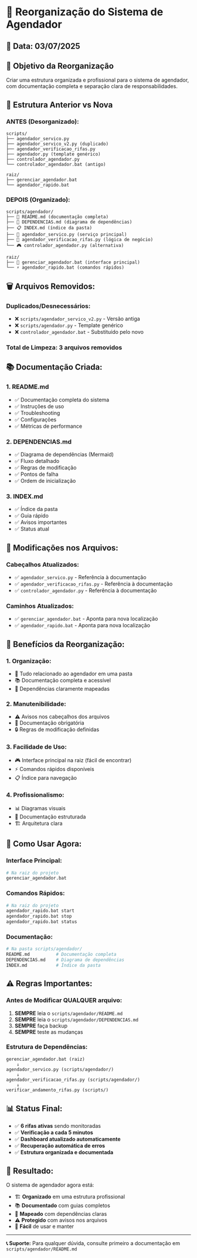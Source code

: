 # 🔄 Reorganização do Sistema de Agendador

## 📅 **Data:** 03/07/2025

## 🎯 **Objetivo da Reorganização**

Criar uma estrutura organizada e profissional para o sistema de agendador, com documentação completa e separação clara de responsabilidades.

## 📁 **Estrutura Anterior vs Nova**

### **ANTES (Desorganizado):**
```
scripts/
├── agendador_servico.py
├── agendador_servico_v2.py (duplicado)
├── agendador_verificacao_rifas.py
├── agendador.py (template genérico)
├── controlador_agendador.py
└── controlador_agendador.bat (antigo)

raiz/
├── gerenciar_agendador.bat
└── agendador_rapido.bat
```

### **DEPOIS (Organizado):**
```
scripts/agendador/
├── 📖 README.md (documentação completa)
├── 🔗 DEPENDENCIAS.md (diagrama de dependências)
├── 📋 INDEX.md (índice da pasta)
├── 🔧 agendador_servico.py (serviço principal)
├── 🧠 agendador_verificacao_rifas.py (lógica de negócio)
└── 🎮 controlador_agendador.py (alternativa)

raiz/
├── 🎯 gerenciar_agendador.bat (interface principal)
└── ⚡ agendador_rapido.bat (comandos rápidos)
```

## 🗑️ **Arquivos Removidos:**

### **Duplicados/Desnecessários:**
- ❌ `scripts/agendador_servico_v2.py` - Versão antiga
- ❌ `scripts/agendador.py` - Template genérico
- ❌ `controlador_agendador.bat` - Substituído pelo novo

### **Total de Limpeza:** 3 arquivos removidos

## 📚 **Documentação Criada:**

### **1. README.md**
- ✅ Documentação completa do sistema
- ✅ Instruções de uso
- ✅ Troubleshooting
- ✅ Configurações
- ✅ Métricas de performance

### **2. DEPENDENCIAS.md**
- ✅ Diagrama de dependências (Mermaid)
- ✅ Fluxo detalhado
- ✅ Regras de modificação
- ✅ Pontos de falha
- ✅ Ordem de inicialização

### **3. INDEX.md**
- ✅ Índice da pasta
- ✅ Guia rápido
- ✅ Avisos importantes
- ✅ Status atual

## 🔧 **Modificações nos Arquivos:**

### **Cabeçalhos Atualizados:**
- ✅ `agendador_servico.py` - Referência à documentação
- ✅ `agendador_verificacao_rifas.py` - Referência à documentação
- ✅ `controlador_agendador.py` - Referência à documentação

### **Caminhos Atualizados:**
- ✅ `gerenciar_agendador.bat` - Aponta para nova localização
- ✅ `agendador_rapido.bat` - Aponta para nova localização

## 🎯 **Benefícios da Reorganização:**

### **1. Organização:**
- 📁 Tudo relacionado ao agendador em uma pasta
- 📚 Documentação completa e acessível
- 🔗 Dependências claramente mapeadas

### **2. Manutenibilidade:**
- ⚠️ Avisos nos cabeçalhos dos arquivos
- 📖 Documentação obrigatória
- 🔒 Regras de modificação definidas

### **3. Facilidade de Uso:**
- 🎮 Interface principal na raiz (fácil de encontrar)
- ⚡ Comandos rápidos disponíveis
- 📋 Índice para navegação

### **4. Profissionalismo:**
- 📊 Diagramas visuais
- 📝 Documentação estruturada
- 🏗️ Arquitetura clara

## 🚀 **Como Usar Agora:**

### **Interface Principal:**
```bash
# Na raiz do projeto
gerenciar_agendador.bat
```

### **Comandos Rápidos:**
```bash
# Na raiz do projeto
agendador_rapido.bat start
agendador_rapido.bat stop
agendador_rapido.bat status
```

### **Documentação:**
```bash
# Na pasta scripts/agendador/
README.md          # Documentação completa
DEPENDENCIAS.md    # Diagrama de dependências
INDEX.md           # Índice da pasta
```

## ⚠️ **Regras Importantes:**

### **Antes de Modificar QUALQUER arquivo:**
1. **SEMPRE** leia o `scripts/agendador/README.md`
2. **SEMPRE** leia o `scripts/agendador/DEPENDENCIAS.md`
3. **SEMPRE** faça backup
4. **SEMPRE** teste as mudanças

### **Estrutura de Dependências:**
```
gerenciar_agendador.bat (raiz)
    ↓
agendador_servico.py (scripts/agendador/)
    ↓
agendador_verificacao_rifas.py (scripts/agendador/)
    ↓
verificar_andamento_rifas.py (scripts/)
```

## 📊 **Status Final:**

- ✅ **6 rifas ativas** sendo monitoradas
- ✅ **Verificação a cada 5 minutos**
- ✅ **Dashboard atualizado automaticamente**
- ✅ **Recuperação automática de erros**
- ✅ **Estrutura organizada e documentada**

## 🎉 **Resultado:**

O sistema de agendador agora está:
- 🏗️ **Organizado** em uma estrutura profissional
- 📚 **Documentado** com guias completos
- 🔗 **Mapeado** com dependências claras
- ⚠️ **Protegido** com avisos nos arquivos
- 🎯 **Fácil** de usar e manter

---

**📞 Suporte:** Para qualquer dúvida, consulte primeiro a documentação em `scripts/agendador/README.md` 